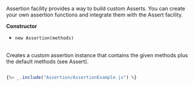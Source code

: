 
Assertion facility provides a way to build custom Asserts. You can create your own assertion functions
and integrate them with the Assert facility.

**Constructor**

* `new Assertion(methods)`
<br />
Creates a custom assertion instance that contains the given methods plus the default methods (see Assert).


```js

{%= _.include("Assertion/AssertionExample.js") %}


```

